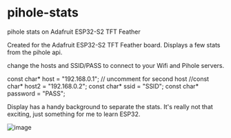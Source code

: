 # pihole-stats
pihole stats on Adafruit ESP32-S2 TFT Feather

Created for the Adafruit ESP32-S2 TFT Feather board. Displays a few stats from the pihole api. 

change the hosts and SSID/PASS to connect to your Wifi and Pihole servers. 

const char* host         = "192.168.0.1";
// uncomment for second host
//const char* host2        = "192.168.0.2";
const char* ssid         = "SSID";
const char* password     = "PASS";

Display has a handy background to separate the stats. It's really not that exciting, just something for me to learn ESP32. 

![image](https://user-images.githubusercontent.com/882893/154817802-dacda236-f7d1-46ef-ae64-1e0fe96ff080.png)
